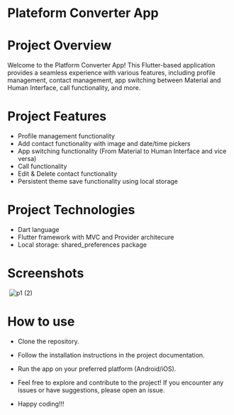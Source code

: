 # Plateform Converter App
# Project Overview
Welcome to the Platform Converter App! This Flutter-based application provides a seamless experience with various features, including profile management, contact management, app switching between Material and Human Interface, call functionality, and more.

# Project Features
- Profile management functionality
- Add contact functionality with image and date/time pickers
- App switching functionality (From Material to Human Interface and vice versa)
- Call functionality
- Edit & Delete contact functionality
- Persistent theme save functionality using local storage


# Project Technologies
- Dart language
- Flutter framework with MVC and Provider architecure
- Local storage: shared_preferences package

# Screenshots
<image  src> ![p1 (2)](https://github.com/dipak2005/contact_dairy1/assets/143473007/e118e90c-d721-4812-a408-058d707ccc99)
# How to use
- Clone the repository.
- Follow the installation instructions in the project documentation.
- Run the app on your preferred platform (Android/iOS).
- Feel free to explore and contribute to the project! If you encounter any issues or have suggestions, please open an issue.

- Happy coding!!!



